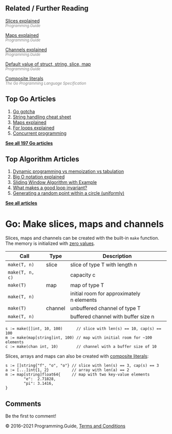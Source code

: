 <span class="underline"></span>

<span class="underline"></span>

## Related / Further Reading

[Slices explained](slices-explained.html)  
<span style="color: grey; font-style: italic; font-size: smaller">Programming.Guide</span>

[Maps explained](maps-explained.html)  
<span style="color: grey; font-style: italic; font-size: smaller">Programming.Guide</span>

[Channels explained](channels-explained.html)  
<span style="color: grey; font-style: italic; font-size: smaller">Programming.Guide</span>

[Default value of struct, string, slice, map](default-zero-value.html)  
<span style="color: grey; font-style: italic; font-size: smaller">Programming.Guide</span>

[Composite literals](https://golang.org/ref/spec#Composite_literals)  
<span style="color: grey; font-style: italic; font-size: smaller">The Go Programming Language Specification</span>

## Top Go Articles

1.  [Go gotcha](go-gotcha.html)
2.  [String handling cheat sheet](string-functions-reference-cheat-sheet.html)
3.  [Maps explained](maps-explained.html)
4.  [For loops explained](for-loop.html)
5.  [Concurrent programming](go-concurrency-tutorial.html)

[**See all 197 Go articles**](index.html)

<span class="underline"></span>

## Top Algorithm Articles

1.  [Dynamic programming vs memoization vs tabulation](../dynamic-programming-vs-memoization-vs-tabulation.html)
2.  [Big O notation explained](../big-o-notation-explained.html)
3.  [Sliding Window Algorithm with Example](../sliding-window-example.html)
4.  [What makes a good loop invariant?](../what-makes-a-good-loop-invariant.html)
5.  [Generating a random point within a circle (uniformly)](../random-point-within-circle.html)

[**See all articles**](../index.html)

# Go: Make slices, maps and channels

Slices, maps and channels can be created with the built-in `make` function. The memory is initialized with [zero values](default-zero-value.html).

<table><thead><tr class="header"><th>Call</th><th>Type</th><th>Description</th></tr></thead><tbody><tr class="odd"><td><code>make(T, n)</code></td><td>slice</td><td>slice of type T with length n</td></tr><tr class="even"><td><code>make(T, n, c)</code></td><td></td><td>capacity c</td></tr><tr class="odd"><td><code>make(T)</code></td><td>map</td><td>map of type T</td></tr><tr class="even"><td><code>make(T, n)</code></td><td></td><td>initial room for approximately n elements</td></tr><tr class="odd"><td><code>make(T)</code></td><td>channel</td><td>unbuffered channel of type T</td></tr><tr class="even"><td><code>make(T, n)</code></td><td></td><td>buffered channel with buffer size n</td></tr></tbody></table>

    s := make([]int, 10, 100)      // slice with len(s) == 10, cap(s) == 100
    m := make(map[string]int, 100) // map with initial room for ~100 elements
    c := make(chan int, 10)        // channel with a buffer size of 10

Slices, arrays and maps can also be created with [composite literals](https://golang.org/ref/spec#Composite_literals):

    s := []string{"f", "o", "o"} // slice with len(s) == 3, cap(s) == 3
    a := [...]int{1, 2}          // array with len(a) == 2
    m := map[string]float64{     // map with two key-value elements
            "e":  2.71828,
            "pi": 3.1416,
    }

## Comments

Be the first to comment!

© 2016–2021 Programming.Guide, [Terms and Conditions](../terms-and-conditions.html)
